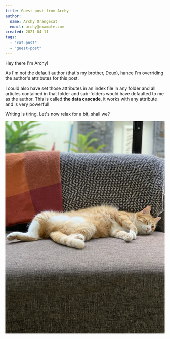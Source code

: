 ```yaml
---
title: Guest post from Archy
author:
  name: Archy Orangecat
  email: archy@example.com
created: 2021-04-11
tags:
  - "cat-post"
  - "guest-post"
---
```


Hey there I'm Archy!

As I'm not the default author (that's my brother, Deux), hance I'm overriding the author's attributes for this post.

I could also have set those attributes in an index file in any folder and all articles contained in that folder and sub-folders would have defaulted to me as the author. This is called **the data cascade**, it works with any attribute and is very powerful!

Writing is tiring. Let's now relax for a bit, shall we?

![Me, my couch, my life](archy_guest_poster.jpg)
